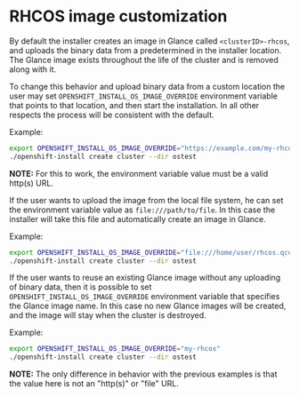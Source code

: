 # RHCOS image customization

By default the installer creates an image in Glance called `<clusterID>-rhcos`, and uploads the binary data from a predetermined in the installer location. The Glance image exists throughout the life of the cluster and is removed along with it.

To change this behavior and upload binary data from a custom location the user may set `OPENSHIFT_INSTALL_OS_IMAGE_OVERRIDE` environment variable that points to that location, and then start the installation. In all other respects the process will be consistent with the default.

Example:

```sh
export OPENSHIFT_INSTALL_OS_IMAGE_OVERRIDE="https://example.com/my-rhcos.qcow2"
./openshift-install create cluster --dir ostest
```

**NOTE:** For this to work, the environment variable value must be a valid http(s) URL.

If the user wants to upload the image from the local file system, he can set the environment variable value as `file:///path/to/file`. In this case the installer will take this file and automatically create an image in Glance.

Example:

```sh
export OPENSHIFT_INSTALL_OS_IMAGE_OVERRIDE="file:///home/user/rhcos.qcow2"
./openshift-install create cluster --dir ostest
```

If the user wants to reuse an existing Glance image without any uploading of binary data, then it is possible to set `OPENSHIFT_INSTALL_OS_IMAGE_OVERRIDE` environment variable that specifies the Glance image name. In this case no new Glance images will be created, and the image will stay when the cluster is destroyed.

Example:

```sh
export OPENSHIFT_INSTALL_OS_IMAGE_OVERRIDE="my-rhcos"
./openshift-install create cluster --dir ostest
```

**NOTE:** The only difference in behavior with the previous examples is that the value here is not an "http(s)" or "file" URL.
